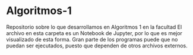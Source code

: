 # Algoritmos-1
Repositorio sobre lo que desarrollamos en Algoritmos 1 en la facultad
El archivo en esta carpeta es un Notebook de Jupyter, por lo que es mejor visualizado de esta forma. Gran parte de los programas puede que no puedan
ser ejecutados, puesto que dependen de otros archivos externos.
